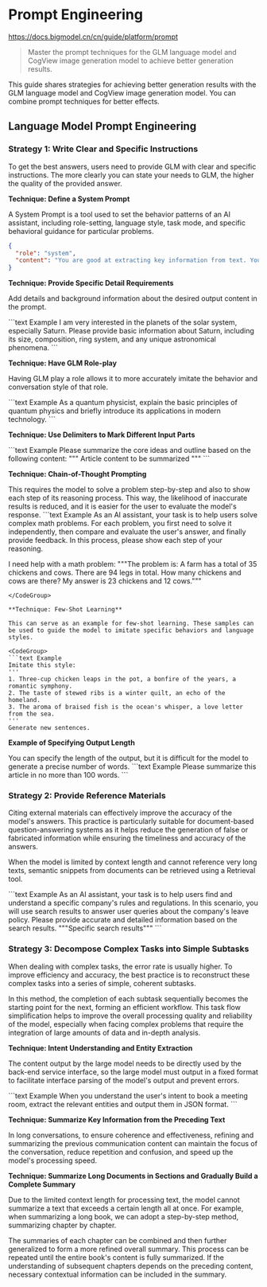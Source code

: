 # Prompt Engineering

https://docs.bigmodel.cn/cn/guide/platform/prompt

> Master the prompt techniques for the GLM language model and CogView image generation model to achieve better generation results.

<Info>
  This guide shares strategies for achieving better generation results with the GLM language model and CogView image generation model. You can combine prompt techniques for better effects.
</Info>

## Language Model Prompt Engineering

### Strategy 1: Write Clear and Specific Instructions

To get the best answers, users need to provide GLM with clear and specific instructions. The more clearly you can state your needs to GLM, the higher the quality of the provided answer.

**Technique: Define a System Prompt**

<Tip>
  A System Prompt is a tool used to set the behavior patterns of an AI assistant, including role-setting, language style, task mode, and specific behavioral guidance for particular problems.
</Tip>

```json
{
  "role": "system",
  "content": "You are good at extracting key information from text. You are precise, data-driven, and focus on highlighting key information. Extract key data and facts from the text snippets provided by the user and present the extracted information in a clear JSON format."
}
```

**Technique: Provide Specific Detail Requirements**

Add details and background information about the desired output content in the prompt.

<CodeGroup>
  ```text Example
  I am very interested in the planets of the solar system, especially Saturn. Please provide basic information about Saturn, including its size, composition, ring system, and any unique astronomical phenomena.
  ```
</CodeGroup>

**Technique: Have GLM Role-play**

Having GLM play a role allows it to more accurately imitate the behavior and conversation style of that role.

<CodeGroup>
  ```text Example
  As a quantum physicist, explain the basic principles of quantum physics and briefly introduce its applications in modern technology.
  ```
</CodeGroup>

**Technique: Use Delimiters to Mark Different Input Parts**

<CodeGroup>
  ```text Example
  Please summarize the core ideas and outline based on the following content:
  """ Article content to be summarized """
  ```
</CodeGroup>

**Technique: Chain-of-Thought Prompting**

<Note>
  This requires the model to solve a problem step-by-step and also to show each step of its reasoning process. This way, the likelihood of inaccurate results is reduced, and it is easier for the user to evaluate the model's response.
</Note>

<CodeGroup>
  ```text Example
  As an AI assistant, your task is to help users solve complex math problems. For each problem, you first need to solve it independently, then compare and evaluate the user's answer, and finally provide feedback. In this process, please show each step of your reasoning.

  I need help with a math problem:
  """The problem is: A farm has a total of 35 chickens and cows. There are 94 legs in total. How many chickens and cows are there? My answer is 23 chickens and 12 cows."""
  ```
</CodeGroup>

**Technique: Few-Shot Learning**

This can serve as an example for few-shot learning. These samples can be used to guide the model to imitate specific behaviors and language styles.

<CodeGroup>
  ```text Example
  Imitate this style:
  ''' 
  1. Three-cup chicken leaps in the pot, a bonfire of the years, a romantic symphony.
  2. The taste of stewed ribs is a winter quilt, an echo of the homeland.
  3. The aroma of braised fish is the ocean's whisper, a love letter from the sea.
  '''
  Generate new sentences.
  ```
</CodeGroup>

**Example of Specifying Output Length**

<Warning>
  You can specify the length of the output, but it is difficult for the model to generate a precise number of words.
</Warning>

<CodeGroup>
  ```text Example
  Please summarize this article in no more than 100 words.
  ```
</CodeGroup>

### Strategy 2: Provide Reference Materials

<Info>
  Citing external materials can effectively improve the accuracy of the model's answers. This practice is particularly suitable for document-based question-answering systems as it helps reduce the generation of false or fabricated information while ensuring the timeliness and accuracy of the answers.
</Info>

When the model is limited by context length and cannot reference very long texts, semantic snippets from documents can be retrieved using a Retrieval tool.

<CodeGroup>
  ```text Example
  As an AI assistant, your task is to help users find and understand a specific company's rules and regulations. In this scenario, you will use search results to answer user queries about the company's leave policy. Please provide accurate and detailed information based on the search results.
  """Specific search results"""
  ```
</CodeGroup>

### Strategy 3: Decompose Complex Tasks into Simple Subtasks

<Tip>
  When dealing with complex tasks, the error rate is usually higher. To improve efficiency and accuracy, the best practice is to reconstruct these complex tasks into a series of simple, coherent subtasks.
</Tip>

In this method, the completion of each subtask sequentially becomes the starting point for the next, forming an efficient workflow. This task flow simplification helps to improve the overall processing quality and reliability of the model, especially when facing complex problems that require the integration of large amounts of data and in-depth analysis.

**Technique: Intent Understanding and Entity Extraction**

The content output by the large model needs to be directly used by the back-end service interface, so the large model must output in a fixed format to facilitate interface parsing of the model's output and prevent errors.

<CodeGroup>
  ```text Example
  When you understand the user's intent to book a meeting room, extract the relevant entities and output them in JSON format.
  ```
</CodeGroup>

**Technique: Summarize Key Information from the Preceding Text**

In long conversations, to ensure coherence and effectiveness, refining and summarizing the previous communication content can maintain the focus of the conversation, reduce repetition and confusion, and speed up the model's processing speed.

**Technique: Summarize Long Documents in Sections and Gradually Build a Complete Summary**

<Note>
  Due to the limited context length for processing text, the model cannot summarize a text that exceeds a certain length all at once. For example, when summarizing a long book, we can adopt a step-by-step method, summarizing chapter by chapter.
</Note>

The summaries of each chapter can be combined and then further generalized to form a more refined overall summary. This process can be repeated until the entire book's content is fully summarized. If the understanding of subsequent chapters depends on the preceding content, necessary contextual information can be included in the summary.
